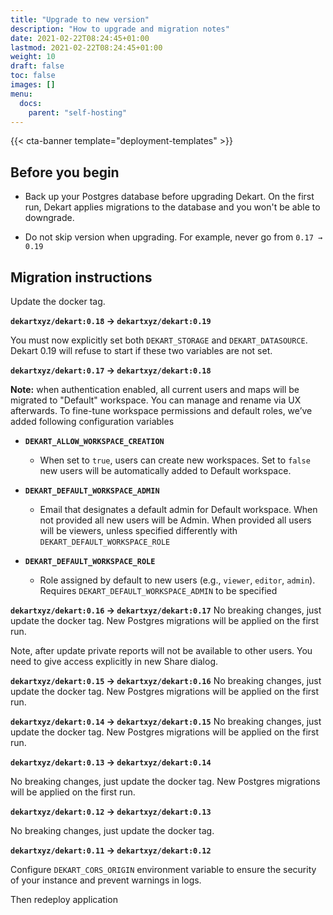 ```yaml
---
title: "Upgrade to new version"
description: "How to upgrade and migration notes"
date: 2021-02-22T08:24:45+01:00
lastmod: 2021-02-22T08:24:45+01:00
weight: 10
draft: false
toc: false
images: []
menu:
  docs:
    parent: "self-hosting"
---
```


{{< cta-banner template="deployment-templates" >}}

## Before you begin

* Back up your Postgres database before upgrading Dekart. On the first run, Dekart applies migrations to the database and you won't be able to downgrade.

* Do not skip version when upgrading. For example, never go from `0.17 → 0.19`



## Migration instructions

Update the docker tag.

**`dekartxyz/dekart:0.18` -> `dekartxyz/dekart:0.19`**

You must now explicitly set both `DEKART_STORAGE` and `DEKART_DATASOURCE`.
Dekart 0.19 will refuse to start if these two variables are not set.

**`dekartxyz/dekart:0.17` -> `dekartxyz/dekart:0.18`**

**Note:** when authentication enabled, all current users and maps will be migrated to "Default" workspace. You can manage and rename via UX afterwards.
To fine-tune workspace permissions and default roles, we’ve added following configuration variables

- **`DEKART_ALLOW_WORKSPACE_CREATION`**
  - When set to `true`, users can create new workspaces. Set to `false` new users will be automatically added to Default workspace.

- **`DEKART_DEFAULT_WORKSPACE_ADMIN`**
  - Email that designates a default admin for Default workspace. When not provided all new users will be Admin. When provided all users will be viewers, unless specified differently with `DEKART_DEFAULT_WORKSPACE_ROLE`

- **`DEKART_DEFAULT_WORKSPACE_ROLE`**
  - Role assigned by default to new users (e.g., `viewer`, `editor`, `admin`). Requires `DEKART_DEFAULT_WORKSPACE_ADMIN` to be specified


**`dekartxyz/dekart:0.16` -> `dekartxyz/dekart:0.17`**
No breaking changes, just update the docker tag. New Postgres migrations will be applied on the first run.

Note, after update private reports will not be available to other users. You need to give access explicitly in new Share dialog.

**`dekartxyz/dekart:0.15` -> `dekartxyz/dekart:0.16`**
No breaking changes, just update the docker tag. New Postgres migrations will be applied on the first run.

**`dekartxyz/dekart:0.14` -> `dekartxyz/dekart:0.15`**
No breaking changes, just update the docker tag. New Postgres migrations will be applied on the first run.

**`dekartxyz/dekart:0.13` -> `dekartxyz/dekart:0.14`**

No breaking changes, just update the docker tag. New Postgres migrations will be applied on the first run.

**`dekartxyz/dekart:0.12` -> `dekartxyz/dekart:0.13`**

No breaking changes, just update the docker tag.

**`dekartxyz/dekart:0.11` -> `dekartxyz/dekart:0.12`**

Configure `DEKART_CORS_ORIGIN` environment variable to ensure the security of your instance and prevent warnings in logs.

Then redeploy application
